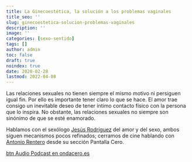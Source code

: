 ```yaml
---
title: La Ginecoestética, la solución a los problemas vaginales
title_seo: ''
slug: ginecoestetica-solucion-problemas-vaginales
description: ''
image: ''
categories: [sexo-sentido]
tags: []
author: admin
toc: false
draft: true
noindex: true
date: 2020-02-28
lastmod: 2022-04-08
---
```

Las relaciones sexuales no tienen siempre el mismo motivo ni persiguen igual
fin. Por ello es importante tener claro lo que se hace. El amor trae consigo
un inevitable deseo de tener íntimo contacto físico con la persona que lo
inspira. No obstante, las relaciones sexuales no siempre son sinónimo de que
se esté enamorado.

Hablamos con el sexólogo [Jesús Rodríguez](http://www.isemu.es/) del amor y
del sexo, ambos siguen mecanismos pocos refinados; cerramos de cine hablando
con [Antonio Rentero](https://twitter.com/antoniorentero) desde su sección
Pantalla Cero.

[btn Audio Podcast en ondacero.es](https://www.ondacero.es/emisoras/murcia/murcia/audios-podcast/mas-de-uno/sexo-y-amor-amos-siguen-mecanismos-poco-refinados_202002145e469fd30cf2b383bb2a19f2.html)
